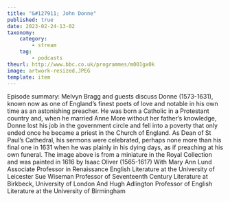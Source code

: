 ```yaml
---
title: "&#127911; John Donne"
published: true
date: 2023-02-24-13-02
taxonomy:
    category:
        - stream
    tag:
        - podcasts
theurl: http://www.bbc.co.uk/programmes/m001gx0k
image: artwork-resized.JPEG
template: item
---
```


Episode summary: Melvyn Bragg and guests discuss Donne (1573-1631), known now as one of England&rsquo;s finest poets of love and notable in his own time as an astonishing preacher. He was born a Catholic in a Protestant country and, when he married Anne More without her father&rsquo;s knowledge, Donne lost his job in the government circle and fell into a poverty that only ended once he became a priest in the Church of England. As Dean of St Paul&rsquo;s Cathedral, his sermons were celebrated, perhaps none more than his final one in 1631 when he was plainly in his dying days, as if preaching at his own funeral. The image above is from a miniature in the Royal Collection and was painted in 1616 by Isaac Oliver (1565-1617) With Mary Ann Lund Associate Professor in Renaissance English Literature at the University of Leicester Sue Wiseman Professor of Seventeenth Century Literature at Birkbeck, University of London And Hugh Adlington Professor of English Literature at the University of Birmingham
